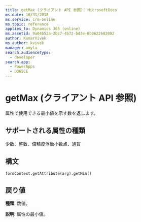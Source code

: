 ```yaml
---
title: getMax (クライアント API 参照)| MicrosoftDocs
ms.date: 10/31/2018
ms.service: crm-online
ms.topic: reference
applies_to: Dynamics 365 (online)
ms.assetid: 9a04b52a-2bc7-4572-bd3e-8b9622602092
author: KumarVivek
ms.author: kvivek
manager: amyla
search.audienceType:
  - developer
search.app:
  - PowerApps
  - D365CE
---
```

# <a name="getmax-client-api-reference"></a>getMax (クライアント API 参照)



属性で使用できる最小値を示す数を返します。 

## <a name="attribute-types-supported"></a>サポートされる属性の種類

少数、整数、倍精度浮動小数点、通貨

## <a name="syntax"></a>構文

`formContext.getAttribute(arg).getMin()`

## <a name="return-value"></a>戻り値

**種類**: 数値。 

**説明**: 属性の最小値。

